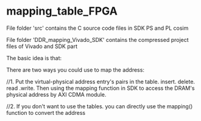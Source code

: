 # mapping_table_FPGA

File folder 'src' contains the C source code files in SDK PS and PL cosim

File folder 'DDR_mapping_Vivado_SDK' contains the compressed project files of Vivado and SDK part

The basic idea is that: 

There are two ways you could use to map the address:

   //1. Put the virtual-physical address entry's pairs in the table. insert. delete. read .write. Then using the mapping function in SDK to access the DRAM's physical address by AXI CDMA module.
    
   //2. If you don't want to use the tables. you can directly use the mapping() function to convert the address
